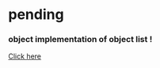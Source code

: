 # pending

### object implementation of object list !

[Click here](https://www.todolist_app_object-implementation.surge.sh)
